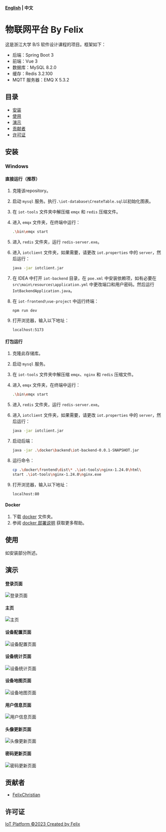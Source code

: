 **[English](Readme.md) | 中文**

# 物联网平台 By Felix

这是浙江大学 B/S 软件设计课程的项目。框架如下：
- 后端：Spring Boot 3
- 前端：Vue 3
- 数据库：MySQL 8.2.0
- 缓存：Redis 3.2.100
- MQTT 服务器：EMQ X 5.3.2

## 目录

- [安装](#安装)
- [使用](#使用)
- [演示](#演示)
- [贡献者](#贡献者)
- [许可证](#许可证)

## 安装

### Windows

#### 直接运行（推荐）

1. 克隆该repository。
2. 启动 `mysql` 服务。执行`.\iot-database\CreateTable.sql`以初始化图表。
3. 在 `iot-tools` 文件夹中解压缩 `emqx` 和 `redis` 压缩文件。
4. 进入 `emqx` 文件夹，在终端中运行：

    ```bash
    .\bin\emqx start
    ```

5. 进入 `redis` 文件夹，运行 `redis-server.exe`。
6. 进入 `iotclient` 文件夹，如果需要，请更改 `iot.properties` 中的 `server`，然后运行：

    ```bash
    java -jar iotclient.jar
    ```

7. 在 IDEA 中打开 `iot-backend` 目录，在 `poe.xml` 中安装依赖项，如有必要在 `src\main\resources\application.yml` 中更改端口和用户密码。然后运行 `IotBackendApplication.java`。
8. 在 `iot-frontend\vue-project` 中运行终端：

    ```
    npm run dev
    ```

9. 打开浏览器，输入以下地址：

    ```
    localhost:5173
    ```



####  打包运行

1. 克隆此存储库。
2. 启动 `mysql` 服务。
3. 在 `iot-tools` 文件夹中解压缩 `emqx`、`nginx` 和 `redis` 压缩文件。
4. 进入 `emqx` 文件夹，在终端中运行：

    ```bash
    .\bin\emqx start
    ```

5. 进入 `redis` 文件夹，运行 `redis-server.exe`。
6. 进入 `iotclient` 文件夹，如果需要，请更改 `iot.properties` 中的 `server`，然后运行：

    ```bash
    java -jar iotclient.jar
    ```

7. 启动后端：

    ```bash
    java -jar .\docker\backend\iot-backend-0.0.1-SNAPSHOT.jar
    ```

8. 运行命令：

    ```bash
    cp .\docker\frontend\dist\* .\iot-tools\nginx-1.24.0\html\
    start .\iot-tools\nginx-1.24.0\nginx.exe
    ```

9. 打开浏览器，输入以下地址：

    ```
    localhost:80
    ```



#### Docker

1. 下载 [docker](https://github.com/FelixChristian011226/iot-website/tree/main/docker) 文件夹。
2. 参阅 [docker 部署说明](https://github.com/FelixChristian011226/iot-website/blob/main/docker/Docker%E9%83%A8%E7%BD%B2%E8%AF%B4%E6%98%8E.md) 获取更多帮助。



## 使用

如安装部分所述。



## 演示

#### 登录页面

![登录页面](https://github.com/FelixChristian011226/iot-website/blob/main/report/images/loginpage.png?raw=true)

#### 主页

![主页](https://github.com/FelixChristian011226/iot-website/blob/main/report/images/homepage.png?raw=true)

#### 设备配置页面

![设备配置页面](https://github.com/FelixChristian011226/iot-website/blob/main/report/images/deviceconfiguration.png?raw=true)

#### 设备统计页面

![设备统计页面](https://github.com/FelixChristian011226/iot-website/blob/main/report/images/devicestatistics.png?raw=true)

#### 设备地图页面

![设备地图页面](https://github.com/FelixChristian011226/iot-website/blob/main/report/images/devicemap.png?raw=true)

#### 用户信息页面

![用户信息页面](https://github.com/FelixChristian011226/iot-website/blob/main/report/images/basicinformation.png?raw=true)

#### 头像更新页面

![头像更新页面](https://github.com/FelixChristian011226/iot-website/blob/main/report/images/updateavatar.png?raw=true)

#### 密码更新页面

![密码更新页面](https://github.com/FelixChristian011226/iot-website/blob/main/report/images/updatepassword.png?raw=true)

## 贡献者

- [FelixChristian](https://github.com/FelixChristian011226)

## 许可证

[IoT Platform ©2023 Created by Felix](https://github.com/FelixChristian011226/iot-website)
